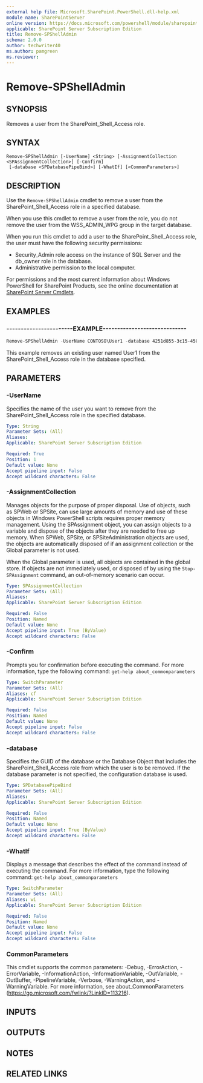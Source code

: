 ```yaml
---
external help file: Microsoft.SharePoint.PowerShell.dll-help.xml
module name: SharePointServer
online version: https://docs.microsoft.com/powershell/module/sharepoint-server/remove-spshelladmin
applicable: SharePoint Server Subscription Edition
title: Remove-SPShellAdmin
schema: 2.0.0
author: techwriter40
ms.author: pamgreen
ms.reviewer: 
---
```


# Remove-SPShellAdmin

## SYNOPSIS
Removes a user from the SharePoint_Shell_Access role.


## SYNTAX

```
Remove-SPShellAdmin [-UserName] <String> [-AssignmentCollection <SPAssignmentCollection>] [-Confirm]
 [-database <SPDatabasePipeBind>] [-WhatIf] [<CommonParameters>]
```

## DESCRIPTION
Use the `Remove-SPShellAdmin` cmdlet to remove a user from the SharePoint_Shell_Access role in a specified database.

When you use this cmdlet to remove a user from the role, you do not remove the user from the WSS_ADMIN_WPG group in the target database.

When you run this cmdlet to add a user to the SharePoint_Shell_Access role, the user must have the following security permissions:

- Security_Admin role access on the instance of SQL Server and the db_owner role in the database.
- Administrative permission to the local computer.

For permissions and the most current information about Windows PowerShell for SharePoint Products, see the online documentation at [SharePoint Server Cmdlets](https://docs.microsoft.com/powershell/sharepoint/sharepoint-server/sharepoint-server-cmdlets).


## EXAMPLES

### -----------------------EXAMPLE-----------------------------
```powershell
Remove-SPShellAdmin -UserName CONTOSO\User1 -database 4251d855-3c15-4501-8dd1-98f960359fa6
```

This example removes an existing user named User1 from the SharePoint_Shell_Access role in the database specified.


## PARAMETERS

### -UserName
Specifies the name of the user you want to remove from the SharePoint_Shell_Access role in the specified database.

```yaml
Type: String
Parameter Sets: (All)
Aliases: 
Applicable: SharePoint Server Subscription Edition

Required: True
Position: 1
Default value: None
Accept pipeline input: False
Accept wildcard characters: False
```

### -AssignmentCollection
Manages objects for the purpose of proper disposal.
Use of objects, such as SPWeb or SPSite, can use large amounts of memory and use of these objects in Windows PowerShell scripts requires proper memory management.
Using the SPAssignment object, you can assign objects to a variable and dispose of the objects after they are needed to free up memory.
When SPWeb, SPSite, or SPSiteAdministration objects are used, the objects are automatically disposed of if an assignment collection or the Global parameter is not used.

When the Global parameter is used, all objects are contained in the global store.
If objects are not immediately used, or disposed of by using the `Stop-SPAssignment` command, an out-of-memory scenario can occur.

```yaml
Type: SPAssignmentCollection
Parameter Sets: (All)
Aliases: 
Applicable: SharePoint Server Subscription Edition

Required: False
Position: Named
Default value: None
Accept pipeline input: True (ByValue)
Accept wildcard characters: False
```

### -Confirm
Prompts you for confirmation before executing the command.
For more information, type the following command: `get-help about_commonparameters`

```yaml
Type: SwitchParameter
Parameter Sets: (All)
Aliases: cf
Applicable: SharePoint Server Subscription Edition

Required: False
Position: Named
Default value: None
Accept pipeline input: False
Accept wildcard characters: False
```

### -database
Specifies the GUID of the database or the Database Object that includes the SharePoint_Shell_Access role from which the user is to be removed.
If the database parameter is not specified, the configuration database is used.

```yaml
Type: SPDatabasePipeBind
Parameter Sets: (All)
Aliases: 
Applicable: SharePoint Server Subscription Edition

Required: False
Position: Named
Default value: None
Accept pipeline input: True (ByValue)
Accept wildcard characters: False
```

### -WhatIf
Displays a message that describes the effect of the command instead of executing the command.
For more information, type the following command: `get-help about_commonparameters`

```yaml
Type: SwitchParameter
Parameter Sets: (All)
Aliases: wi
Applicable: SharePoint Server Subscription Edition

Required: False
Position: Named
Default value: None
Accept pipeline input: False
Accept wildcard characters: False
```

### CommonParameters
This cmdlet supports the common parameters: -Debug, -ErrorAction, -ErrorVariable, -InformationAction, -InformationVariable, -OutVariable, -OutBuffer, -PipelineVariable, -Verbose, -WarningAction, and -WarningVariable. For more information, see about_CommonParameters (https://go.microsoft.com/fwlink/?LinkID=113216).

## INPUTS

## OUTPUTS

## NOTES

## RELATED LINKS
